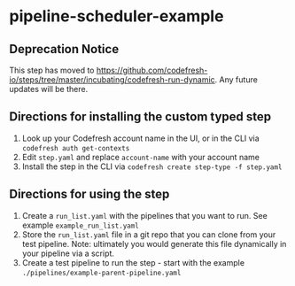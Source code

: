 # pipeline-scheduler-example

## Deprecation Notice

This step has moved to https://github.com/codefresh-io/steps/tree/master/incubating/codefresh-run-dynamic. Any future updates will be there.

## Directions for installing the custom typed step

1. Look up your Codefresh account name in the UI, or in the CLI via `codefresh auth get-contexts`
1. Edit `step.yaml` and replace `account-name` with your account name
1. Install the step in the CLI via `codefresh create step-type -f step.yaml`

## Directions for using the step

1. Create a `run_list.yaml` with the pipelines that you want to run. See example `example_run_list.yaml`
1. Store the `run_list.yaml` file in a git repo that you can clone from your test pipeline. Note: ultimately you would generate this file dynamically in your pipeline via a script.
1. Create a test pipeline to run the step - start with the example `./pipelines/example-parent-pipeline.yaml`
